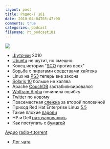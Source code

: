 ```yaml
---
layout: post
title: Радио-Т 181
date: 2010-04-04T05:47:00
comments: true
categories: podcast
filename: rt_podcast181
---
```

![](https://radio-t.com/images/radio-t/rt181.jpg)


- [Шуточки](http://www.opennet.ru/opennews/art.shtml?num=26046) 2010
- [Ubuntu](http://www.opennet.ru/opennews/art.shtml?num=25994) не шутит, но смешно
- Конец истории "[SCO](http://www.opennet.ru/opennews/art.shtml?num=26031) против всех"
- [Борьба](http://itc.ua/node/45123) с пиратами средствами хайтека
- Linux на [PS3](http://www.crunchgear.com/2010/03/29/no-more-linux-for-the-ps3/) теперь вне закона
- [Solaris 10](http://www.opennet.ru/opennews/art.shtml?num=26003) больше не халява
- Apache [CouchDB](http://www.opennet.ru/opennews/art.shtml?num=26023) застабилизировался
- [Wolfram Alpha](http://www.readwriteweb.com/archives/wolfram_alpha_admits_mistake_mobile_site_is_back_i.php) починила ошибку
- [Twitter](http://techcrunch.com/2010/03/30/twitter-launches-a-new-dynamic-homepage/) по новому
- Повсеместная [слежка](http://hitech.tomsk.ru/newsinternet/14671-jelektronnaja-slezhka-za-svoejj-vtorojj.html) за второй половиной
- Приход Red Hat Enterprise Linux [5.5](http://www.opennet.ru/opennews/art.shtml?num=26021)
- Такие плохие [пароли](http://lifehacker.com/5505400/how-id-hack-your-weak-passwords)
- HP и Dell [разочаровались](http://cnews.ru/news/top/index.shtml?2010/04/02/385231)
- Как поступать с [бумагой](http://net.compulenta.ru/520144/)

[Аудио](http://archive.rucast.net/radio-t/media/rt_podcast181.mp3)
[radio-t.torrent](http://www.radio-t.com/torrents/rt_podcast181.mp3.torrent)

* [Лог чата](http://chat.radio-t.com/logs/radio-t-181.html)
<audio src="http://archive.rucast.net/radio-t/media/rt_podcast181.mp3" preload="none"></audio>

